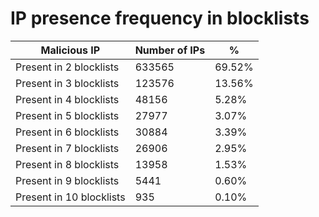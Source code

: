 # IP presence frequency in blocklists
| Malicious IP | Number of IPs | % |
|----|----|----|
| Present in 2 blocklists | 633565 | 69.52% |
| Present in 3 blocklists | 123576 | 13.56% |
| Present in 4 blocklists | 48156 | 5.28% |
| Present in 5 blocklists | 27977 | 3.07% |
| Present in 6 blocklists | 30884 | 3.39% |
| Present in 7 blocklists | 26906 | 2.95% |
| Present in 8 blocklists | 13958 | 1.53% |
| Present in 9 blocklists | 5441 | 0.60% |
| Present in 10 blocklists | 935 | 0.10% |
